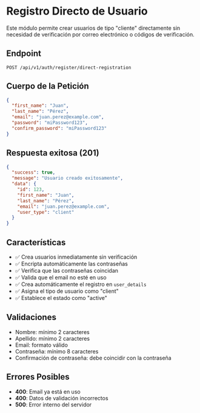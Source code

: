 # Registro Directo de Usuario

Este módulo permite crear usuarios de tipo "cliente" directamente sin necesidad de verificación por correo electrónico o códigos de verificación.

## Endpoint

```
POST /api/v1/auth/register/direct-registration
```

## Cuerpo de la Petición

```json
{
  "first_name": "Juan",
  "last_name": "Pérez",
  "email": "juan.perez@example.com",
  "password": "miPassword123",
  "confirm_password": "miPassword123"
}
```

## Respuesta exitosa (201)

```json
{
  "success": true,
  "message": "Usuario creado exitosamente",
  "data": {
    "id": 123,
    "first_name": "Juan",
    "last_name": "Pérez",
    "email": "juan.perez@example.com",
    "user_type": "client"
  }
}
```

## Características

- ✅ Crea usuarios inmediatamente sin verificación
- ✅ Encripta automáticamente las contraseñas
- ✅ Verifica que las contraseñas coincidan
- ✅ Valida que el email no esté en uso
- ✅ Crea automáticamente el registro en `user_details`
- ✅ Asigna el tipo de usuario como "client"
- ✅ Establece el estado como "active"

## Validaciones

- Nombre: mínimo 2 caracteres
- Apellido: mínimo 2 caracteres
- Email: formato válido
- Contraseña: mínimo 8 caracteres
- Confirmación de contraseña: debe coincidir con la contraseña

## Errores Posibles

- **400**: Email ya está en uso
- **400**: Datos de validación incorrectos
- **500**: Error interno del servidor
